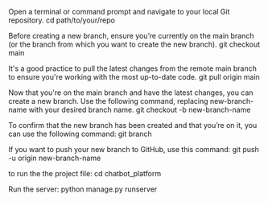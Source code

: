 Open a terminal or command prompt and navigate to your local Git repository.
cd path/to/your/repo


Before creating a new branch, ensure you’re currently on the main branch (or the branch from which you want to create the new branch).
git checkout main


It's a good practice to pull the latest changes from the remote main branch to ensure you're working with the most up-to-date code.
git pull origin main


Now that you're on the main branch and have the latest changes, you can create a new branch. Use the following command, replacing new-branch-name with your desired branch name.
git checkout -b new-branch-name


To confirm that the new branch has been created and that you’re on it, you can use the following command:
git branch


If you want to push your new branch to GitHub, use this command:
git push -u origin new-branch-name


to run the the project file:
cd chatbot_platform


Run the server:
python manage.py runserver
